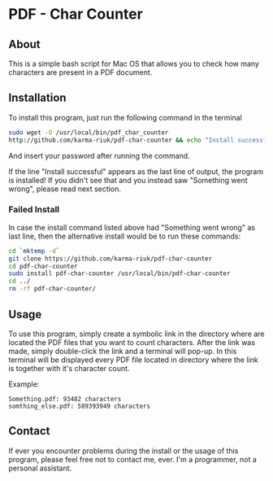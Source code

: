 # PDF - Char Counter

## About
This is a simple bash script for Mac OS that allows you to check how many
characters are present in a PDF document.

## Installation
To install this program, just run the following command in the terminal
```bash
sudo wget -O /usr/local/bin/pdf_char_counter
http://github.com/karma-riuk/pdf-char-counter && echo "Install successful" || echo "Something went wrong"
```
And insert your password after running the command.

If the line "Install successful" appears as the last line of output, the
program is installed! If you didn't see that and you instead saw "Something
went wrong", please read next section.

### Failed Install
In case the install command listed above had "Something went wrong" as last
line, then the alternative install would be to run these commands:
```bash
cd `mktemp -d`
git clone https://github.com/karma-riuk/pdf-char-counter
cd pdf-char-counter
sudo install pdf-char-counter /usr/local/bin/pdf-char-counter
cd ../
rm -rf pdf-char-counter/
```

## Usage
To use this program, simply create a symbolic link in the directory where are
located the PDF files that you want to count characters. After the link was
made, simply double-click the link and a terminal will pop-up. In this
terminal will be displayed every PDF file located in directory where the link
is together with it's character count.

Example:
```
Something.pdf: 93482 characters
somthing_else.pdf: 589393949 characters
```

## Contact
If ever you encounter problems during the install or the usage of this
program, please feel free not to contact me, ever. I'm a programmer, not a
personal assistant.

